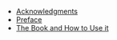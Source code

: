 * [Acknowledgments](acknowledgments.md)
* [Preface](preface.md)
* [The Book and How to Use it](usage.md)
